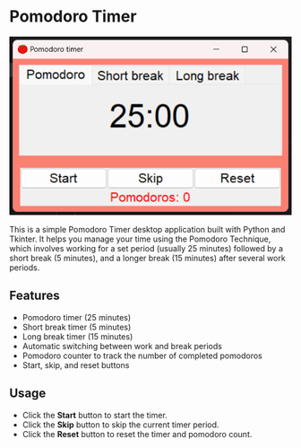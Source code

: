 # Pomodoro Timer

![Pomodoro](./Screen_Pomo.png)

This is a simple Pomodoro Timer desktop application built with Python and Tkinter. It helps you manage your time using the Pomodoro Technique, which involves working for a set period (usually 25 minutes) followed by a short break (5 minutes), and a longer break (15 minutes) after several work periods.

## Features

- Pomodoro timer (25 minutes)
- Short break timer (5 minutes)
- Long break timer (15 minutes)
- Automatic switching between work and break periods
- Pomodoro counter to track the number of completed pomodoros
- Start, skip, and reset buttons


## Usage

- Click the **Start** button to start the timer.
- Click the **Skip** button to skip the current timer period.
- Click the **Reset** button to reset the timer and pomodoro count.


